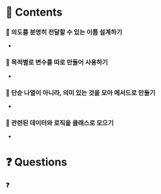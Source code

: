 # 📌 Contents

### 📌 의도를 분명히 전달할 수 있는 이름 설계하기

-

### 📌 목적별로 변수를 따로 만들어 사용하기

-

### 📌 단순 나열이 아니라, 의미 있는 것을 모아 메서드로 만들기

-

### 📌 관련된 데이터와 로직을 클래스로 모으기

-

# ❓ Questions

### ❓
